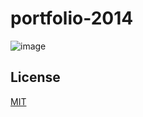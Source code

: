 # portfolio-2014

![image](https://github.com/mikeio/portfolio-2014/assets/7315707/16686035-8d4d-4f5a-8da5-22303a3f9022)

## License
[MIT](https://choosealicense.com/licenses/mit/)
